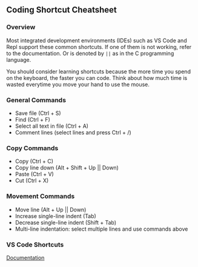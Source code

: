 ## Coding Shortcut Cheatsheet

### Overview
Most integrated development environments (IDEs) such as VS Code and Repl support these common shortcuts. If one of them is not working, refer to the documentation. Or is denoted by `||` as in the C programming language.

You should consider learning shortcuts because the more time you spend on the keyboard, the faster you can code. Think about how much time is wasted everytime you move your hand to use the mouse.

### General Commands
- Save file (Ctrl + S)
- Find (Ctrl + F)
- Select all text in file (Ctrl + A)
- Comment lines (select lines and press Ctrl + /)

### Copy Commands
- Copy (Ctrl + C)
- Copy line down (Alt + Shift + Up || Down)
- Paste (Ctrl + V)
- Cut (Ctrl + X)

### Movement Commands
- Move line (Alt + Up || Down)
- Increase single-line indent (Tab)
- Decrease single-line indent (Shift + Tab)
- Multi-line indentation: select multiple lines and use commands above

### VS Code Shortcuts
[Documentation](https://code.visualstudio.com/shortcuts/keyboard-shortcuts-windows.pdf)

